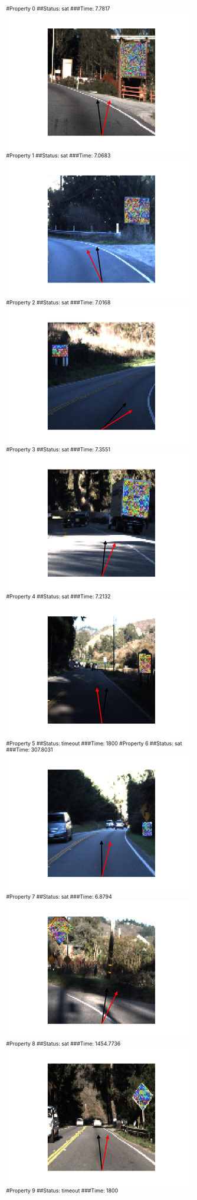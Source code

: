 #Property 0
##Status: sat
###Time: 7.7817
![](./images/image0.png)
#Property 1
##Status: sat
###Time: 7.0683
![](./images/image1.png)
#Property 2
##Status: sat
###Time: 7.0168
![](./images/image2.png)
#Property 3
##Status: sat
###Time: 7.3551
![](./images/image3.png)
#Property 4
##Status: sat
###Time: 7.2132
![](./images/image4.png)
#Property 5
##Status: timeout
###Time: 1800
#Property 6
##Status: sat
###Time: 307.8031
![](./images/image6.png)
#Property 7
##Status: sat
###Time: 6.8794
![](./images/image7.png)
#Property 8
##Status: sat
###Time: 1454.7736
![](./images/image8.png)
#Property 9
##Status: timeout
###Time: 1800
